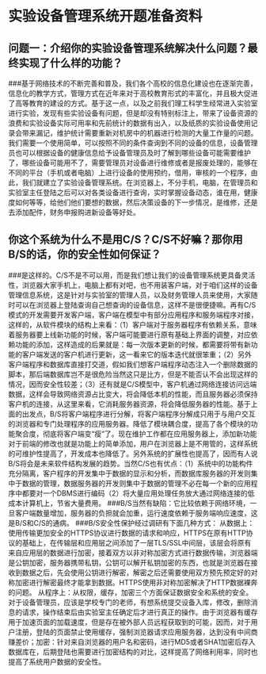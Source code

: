 <h1 src="position=center">实验设备管理系统开题准备资料
<h2>问题一：介绍你的实验设备管理系统解决什么问题？最终实现了什么样的功能？</h2>
###基于网络技术的不断完善和普及，我们各个高校的信息化建设也在逐渐完善，信息化的教学方式，管理方式在近年来对于高校教育形式的丰富化，并且极大促进了高等教育的建设的方式。基于这一点，以及之前我们理工科学生经常进入实验室进行实验，发现有些实验设备有问题，但是却没有特别标注上，带来了设备资源的浪费和实验设备实际可用率和先前统计的数据有出入，以及纸质的实验设备使用记录会带来漏记，维护统计需要重新对机房中的机器进行检测的大量工作量的问题。我们需要一个使用简单，可以按照不同的条件查询到不同的设备的信息，设备管理员也可以根据设备的健康信息给予设备管理员及时了解到哪些设备可能需要维护了，哪些设备可能用不了，需要管理员对设备进行维修或者是报废处理的，能够在不同的平台（手机或者电脑）上进行设备的使用预约，借用，审核的一个程序，由此，我们就建立了实验设备管理系统。在浏览器上，不分手机，电脑，在管理员和实验室主任登陆之后可以对各类设备进行查询，实时掌握设备动态，谁在用，健康度如何等等，给他们他们要想的数据，然后决策设备的下一步情况，是维修，还是去添加配件，财务申报购进新设备等好处。
<h2>你这个系统为什么不是用C/S？C/S不好嘛？那你用B/S的话，你的安全性如何保证？</h2>
###是这样的。C/S不是不可以用，而是我们想让我们的设备管理系统更具备灵活性，浏览器大家手机上，电脑上都有对吧，也不用装客户端，对于咱们这样的设备管理信息系统，这是针对与实验室的管理人员，以及财务管理人员来使用，大家随时可以在浏览器上登陆查询自己想查询的设备信息，这样不是很便捷嘛。再有C/S模式的开发需要开发客户端，客户端在模型中有部分应用程序和服务端程序对接，这样的，从软件模块的结构上来看：（1）客户端对于服务器程序有依赖关系，意味着服务器要上线新功能的时候，客户端可能要进行原有基础上界面的调整，对应依赖功能的添加，这样造成的后果就是：每一次版本更新的时候，都需要将带有新功能的客户端发送的客户机进行更新，这一看来它的版本迭代就很笨重；（2）另外客户端程序和数据库直接打交道，假如我们想客户端程序动态注入一个删除数据的脚本，那后端数据库岂不是很危险当然这只是比方，但是不能否认不会出现这样的情况，因而安全性较差；（3）还有就是C/S模型中，客户机通过网络连接访问远端数据，这样会导致网络资源占比变大，将会降低本机的性能，而且服务器必须保持客户机的连接，从这里来看，它消耗服务器资源，将会降低服务器的性能。基于上面的出发点，B/S将客户端程序进行分解，将客户端程序分解成只用于与用户交互的浏览器和专门处理程序的应用服务器。降低了模块耦合度，提高了各个模块的功能聚合度，彻底将客户端变“瘦”了。现在维护工作都在应用服务器上，添加新功能对于前端的修改也就是功能上的简单添加，用户在浏览器上是不用管的，这样系统的可维护性提高了，开发成本也降低了。另外系统的扩展性也提高了，因而有人说B/S将会是未来软件结构发展的趋势。当然C/S也有优点：（1）系统中的功能构件充分隔离，客户程序的开发集中于数据的显示和分析，而数据库服务器的开发则集中于数据的管理，数据服务器的开发则集中于数据的管理不必在每一个新的应用程序中都要对一个DBMS进行编码（2）将大量应用处理任务放大通过网络连接的低成本计算机上，节省大量费用。
###B/S当然有缺陷：它比较依赖于网络环境，一旦客户端数量增加，服务器的负担就会加重，运行速度依赖于服务端响应速度，这是B/S和C/S的通病。
###B/S安全性保护经过调研有下面几种方式：
从数据上：使用传输更加安全的HTTPS协议进行数据的请求和响应，HTTPS在原有HTTP协议的基础上，在传输层和应用层之间添加了一层TLS/SSL中间层，该层会将原有来自应用层的数据进行加密，接着双方以非对称加密方式进行数据传输，浏览器端是公钥加密，服务器携带私钥，公钥可以解开私钥加密的东西，也就是浏览器在接收到数据之后，先会使用公钥进行解密，解密之后还需要使用双方预先预定好的对称加密进行解密最终才能拿到数据。HTTPS使用非对称加密解决了HTTP数据裸奔的问题。
从程序上：从权限，缓存，加密三个方面保证数据安全和系统的安全。对于设备管理员，应该是学校专门的老师，有想系统提交设备入库，修改，删除消息的请求，操作结束后由实验室主任确定后才进行真正的操作。由于浏览器有缓存用于加速页面的加载速度，但是存在被外部人员远程获取到的可能，因而，对于用户注册，登陆的页面禁止使用缓存，强制浏览器请求应用服务器，达到没有中间商赚差价；加密：针对来自浏览器的用户名和密码，进行MD5或者SHA1加密后存入数据库在，后期登陆也需要进行加密结构的对比，这样提高了网络利用率，同时也提高了系统用户数据的安全性。
